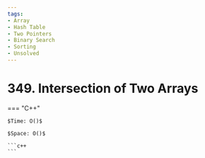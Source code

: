 ```yaml
---
tags:
- Array
- Hash Table
- Two Pointers
- Binary Search
- Sorting
- Unsolved
---
```



# 349. Intersection of Two Arrays

=== "C++"

    $Time: O()$

    $Space: O()$

    ```c++
    ```